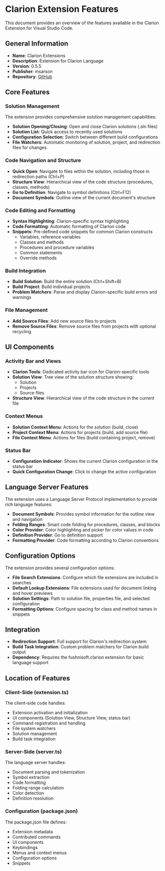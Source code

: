 # Clarion Extension Features

This document provides an overview of the features available in the Clarion Extension for Visual Studio Code.

## General Information

- **Name**: Clarion Extensions
- **Description**: Extension for Clarion Language
- **Version**: 0.5.5
- **Publisher**: msarson
- **Repository**: [GitHub](https://github.com/msarson/Clarion-Extension)

## Core Features

### Solution Management

The extension provides comprehensive solution management capabilities:

- **Solution Opening/Closing**: Open and close Clarion solutions (.sln files)
- **Solution List**: Quick access to recently used solutions
- **Configuration Selection**: Switch between different build configurations
- **File Watchers**: Automatic monitoring of solution, project, and redirection files for changes

### Code Navigation and Structure

- **Quick Open**: Navigate to files within the solution, including those in redirection paths (Ctrl+P)
- **Structure View**: Hierarchical view of the code structure (procedures, classes, methods)
- **Go to Definition**: Navigate to symbol definitions (Ctrl+F12)
- **Document Symbols**: Outline view of the current document's structure

### Code Editing and Formatting

- **Syntax Highlighting**: Clarion-specific syntax highlighting
- **Code Formatting**: Automatic formatting of Clarion code
- **Snippets**: Pre-defined code snippets for common Clarion constructs
  - Variables, reference variables
  - Classes and methods
  - Procedures and procedure variables
  - Common statements
  - Override methods

### Build Integration

- **Build Solution**: Build the entire solution (Ctrl+Shift+B)
- **Build Project**: Build individual projects
- **Problem Matchers**: Parse and display Clarion-specific build errors and warnings

### File Management

- **Add Source Files**: Add new source files to projects
- **Remove Source Files**: Remove source files from projects with optional recycling

## UI Components

### Activity Bar and Views

- **Clarion Tools**: Dedicated activity bar icon for Clarion-specific tools
- **Solution View**: Tree view of the solution structure showing:
  - Solution
  - Projects
  - Source files
- **Structure View**: Hierarchical view of the code structure in the current file

### Context Menus

- **Solution Context Menu**: Actions for the solution (build, close)
- **Project Context Menu**: Actions for projects (build, add source file)
- **File Context Menu**: Actions for files (build containing project, remove)

### Status Bar

- **Configuration Indicator**: Shows the current Clarion configuration in the status bar
- **Quick Configuration Change**: Click to change the active configuration

## Language Server Features

The extension uses a Language Server Protocol implementation to provide rich language features:

- **Document Symbols**: Provides symbol information for the outline view and navigation
- **Folding Ranges**: Smart code folding for procedures, classes, and blocks
- **Color Provider**: Color highlighting and picker for color values in code
- **Definition Provider**: Go to definition support
- **Formatting Provider**: Code formatting according to Clarion conventions

## Configuration Options

The extension provides several configuration options:

- **File Search Extensions**: Configure which file extensions are included in searches
- **Default Lookup Extensions**: File extensions used for document linking and hover previews
- **Solution Settings**: Path to solution file, properties file, and selected configuration
- **Formatting Options**: Configure spacing for class and method names in snippets

## Integration

- **Redirection Support**: Full support for Clarion's redirection system
- **Build Task Integration**: Custom problem matchers for Clarion build output
- **Dependency**: Requires the fushnisoft.clarion extension for basic language support

## Location of Features

### Client-Side (extension.ts)

The client-side code handles:
- Extension activation and initialization
- UI components (Solution View, Structure View, status bar)
- Command registration and handling
- File system watchers
- Solution management
- Build task integration

### Server-Side (server.ts)

The language server handles:
- Document parsing and tokenization
- Symbol extraction
- Code formatting
- Folding range calculation
- Color detection
- Definition resolution

### Configuration (package.json)

The package.json file defines:
- Extension metadata
- Contributed commands
- UI components
- Keybindings
- Menus and context menus
- Configuration options
- Snippets